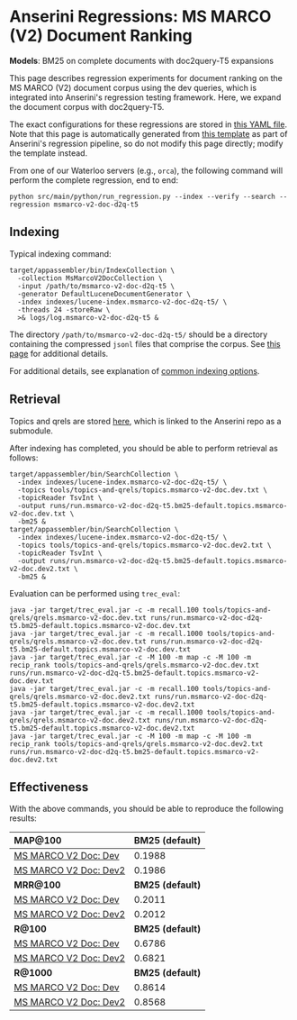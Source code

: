 # Anserini Regressions: MS MARCO (V2) Document Ranking

**Models**: BM25 on complete documents with doc2query-T5 expansions

This page describes regression experiments for document ranking on the MS MARCO (V2) document corpus using the dev queries, which is integrated into Anserini's regression testing framework.
Here, we expand the document corpus with doc2query-T5.

The exact configurations for these regressions are stored in [this YAML file](../../src/main/resources/regression/msmarco-v2-doc-d2q-t5.yaml).
Note that this page is automatically generated from [this template](../../src/main/resources/docgen/templates/msmarco-v2-doc-d2q-t5.template) as part of Anserini's regression pipeline, so do not modify this page directly; modify the template instead.

From one of our Waterloo servers (e.g., `orca`), the following command will perform the complete regression, end to end:

```
python src/main/python/run_regression.py --index --verify --search --regression msmarco-v2-doc-d2q-t5
```

## Indexing

Typical indexing command:

```
target/appassembler/bin/IndexCollection \
  -collection MsMarcoV2DocCollection \
  -input /path/to/msmarco-v2-doc-d2q-t5 \
  -generator DefaultLuceneDocumentGenerator \
  -index indexes/lucene-index.msmarco-v2-doc-d2q-t5/ \
  -threads 24 -storeRaw \
  >& logs/log.msmarco-v2-doc-d2q-t5 &
```

The directory `/path/to/msmarco-v2-doc-d2q-t5/` should be a directory containing the compressed `jsonl` files that comprise the corpus.
See [this page](../../docs/experiments-msmarco-v2.md) for additional details.

For additional details, see explanation of [common indexing options](../../docs/common-indexing-options.md).

## Retrieval

Topics and qrels are stored [here](https://github.com/castorini/anserini-tools/tree/master/topics-and-qrels), which is linked to the Anserini repo as a submodule.

After indexing has completed, you should be able to perform retrieval as follows:

```
target/appassembler/bin/SearchCollection \
  -index indexes/lucene-index.msmarco-v2-doc-d2q-t5/ \
  -topics tools/topics-and-qrels/topics.msmarco-v2-doc.dev.txt \
  -topicReader TsvInt \
  -output runs/run.msmarco-v2-doc-d2q-t5.bm25-default.topics.msmarco-v2-doc.dev.txt \
  -bm25 &
target/appassembler/bin/SearchCollection \
  -index indexes/lucene-index.msmarco-v2-doc-d2q-t5/ \
  -topics tools/topics-and-qrels/topics.msmarco-v2-doc.dev2.txt \
  -topicReader TsvInt \
  -output runs/run.msmarco-v2-doc-d2q-t5.bm25-default.topics.msmarco-v2-doc.dev2.txt \
  -bm25 &
```

Evaluation can be performed using `trec_eval`:

```
java -jar target/trec_eval.jar -c -m recall.100 tools/topics-and-qrels/qrels.msmarco-v2-doc.dev.txt runs/run.msmarco-v2-doc-d2q-t5.bm25-default.topics.msmarco-v2-doc.dev.txt
java -jar target/trec_eval.jar -c -m recall.1000 tools/topics-and-qrels/qrels.msmarco-v2-doc.dev.txt runs/run.msmarco-v2-doc-d2q-t5.bm25-default.topics.msmarco-v2-doc.dev.txt
java -jar target/trec_eval.jar -c -M 100 -m map -c -M 100 -m recip_rank tools/topics-and-qrels/qrels.msmarco-v2-doc.dev.txt runs/run.msmarco-v2-doc-d2q-t5.bm25-default.topics.msmarco-v2-doc.dev.txt
java -jar target/trec_eval.jar -c -m recall.100 tools/topics-and-qrels/qrels.msmarco-v2-doc.dev2.txt runs/run.msmarco-v2-doc-d2q-t5.bm25-default.topics.msmarco-v2-doc.dev2.txt
java -jar target/trec_eval.jar -c -m recall.1000 tools/topics-and-qrels/qrels.msmarco-v2-doc.dev2.txt runs/run.msmarco-v2-doc-d2q-t5.bm25-default.topics.msmarco-v2-doc.dev2.txt
java -jar target/trec_eval.jar -c -M 100 -m map -c -M 100 -m recip_rank tools/topics-and-qrels/qrels.msmarco-v2-doc.dev2.txt runs/run.msmarco-v2-doc-d2q-t5.bm25-default.topics.msmarco-v2-doc.dev2.txt
```

## Effectiveness

With the above commands, you should be able to reproduce the following results:

| **MAP@100**                                                                                                  | **BM25 (default)**|
|:-------------------------------------------------------------------------------------------------------------|-----------|
| [MS MARCO V2 Doc: Dev](https://microsoft.github.io/msmarco/TREC-Deep-Learning.html)                          | 0.1988    |
| [MS MARCO V2 Doc: Dev2](https://microsoft.github.io/msmarco/TREC-Deep-Learning.html)                         | 0.1986    |
| **MRR@100**                                                                                                  | **BM25 (default)**|
| [MS MARCO V2 Doc: Dev](https://microsoft.github.io/msmarco/TREC-Deep-Learning.html)                          | 0.2011    |
| [MS MARCO V2 Doc: Dev2](https://microsoft.github.io/msmarco/TREC-Deep-Learning.html)                         | 0.2012    |
| **R@100**                                                                                                    | **BM25 (default)**|
| [MS MARCO V2 Doc: Dev](https://microsoft.github.io/msmarco/TREC-Deep-Learning.html)                          | 0.6786    |
| [MS MARCO V2 Doc: Dev2](https://microsoft.github.io/msmarco/TREC-Deep-Learning.html)                         | 0.6821    |
| **R@1000**                                                                                                   | **BM25 (default)**|
| [MS MARCO V2 Doc: Dev](https://microsoft.github.io/msmarco/TREC-Deep-Learning.html)                          | 0.8614    |
| [MS MARCO V2 Doc: Dev2](https://microsoft.github.io/msmarco/TREC-Deep-Learning.html)                         | 0.8568    |
